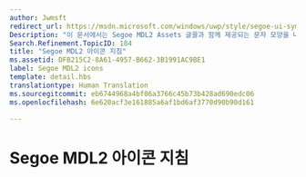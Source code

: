 ```yaml
---
author: Jwmsft
redirect_url: https://msdn.microsoft.com/windows/uwp/style/segoe-ui-symbol-font
Description: "이 문서에서는 Segoe MDL2 Assets 글꼴과 함께 제공되는 문자 모양을 나열하고 사용 지침을 제공합니다."
Search.Refinement.TopicID: 184
title: "Segoe MDL2 아이콘 지침"
ms.assetid: DFB215C2-8A61-4957-B662-3B1991AC9BE1
label: Segoe MDL2 icons
template: detail.hbs
translationtype: Human Translation
ms.sourcegitcommit: eb6744968a4bf06a3766c45b73b428ad690edc06
ms.openlocfilehash: 6e620acf3e161885a6af1bd6af3770d90b90d161

---
```


# Segoe MDL2 아이콘 지침






<!--HONumber=Aug16_HO3-->


